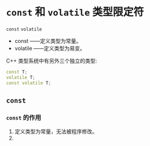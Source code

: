# `const` 和 `volatile` 类型限定符

`const` `volatile`

- const ——定义类型为常量。
- volatile ——定义类型为易变。

C++ 类型系统中有另外三个独立的类型:

```c++
const T;
volatile T;
const volatile T;
```

## `const`

### `const` 的作用

1. 定义类型为常量，无法被程序修改。
2. 